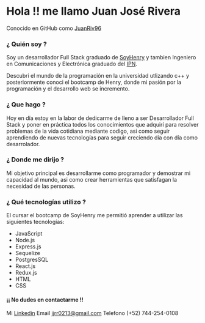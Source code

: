 # Hola !! me llamo Juan José Rivera 

Conocido en GitHub como [JuanRiv96](https://github.com/JuanRiv96 "Conocido en GitHub como JuanRiv96")

### ¿ Quién soy ?
Soy un desarrollador Full Stack graduado de [SoyHenry](https://www.soyhenry.com/) y tambien Ingeniero en Comunicaciones y Electrónica graduado del [IPN](https://www.ipn.mx).

Descubri el mundo de la programación en la universidad utlizando c++ y posteriormente conoci el bootcamp de Henry, donde mi pasión por la programación y el desarrollo web se incremento.

### ¿ Que hago ?
Hoy en día estoy en la labor de dedicarme de lleno a ser Desarrollador Full Stack y poner en práctica todos los conocimientos que adquirí para resolver problemas de la vida cotidiana mediante codigo, asi como seguir aprendiendo de nuevas tecnologías para seguir creciendo día con día como desarrolador.

### ¿ Donde me dirijo ? 
Mi objetivo principal es desarrollarme como programador y demostrar mi capacidad al mundo, asi como crear herramientas que satisfagan la necesidad de las personas.

### ¿ Qué tecnologías utilizo ?
El cursar el bootcamp de SoyHenry me permitió aprender a utilizar las siguientes tecnologías: 

- JavaScript
- Node.js
- Express.js
- Sequelize
- PostgresSQL
- React.js
- Redux.js
- HTML
- CSS

####  ¡¡ No dudes en contactarme !!
Mi [Linkedin](www.linkedin.com/in/JuanJosé-RiveraRamírez)
Email jjrr0213@gmail.com
Telefono (+52) 744-254-0108
